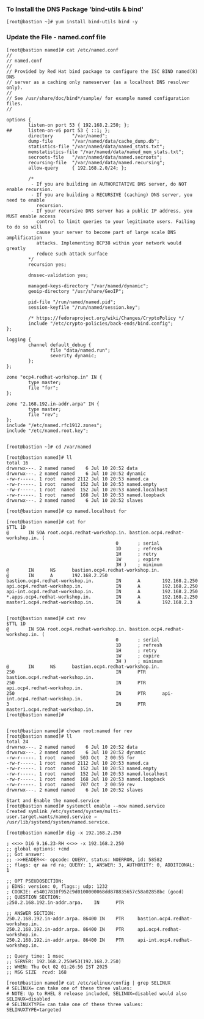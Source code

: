 ### To Install the DNS Package 'bind-utils & bind'
    
    [root@bastion ~]# yum install bind-utils bind -y

### Update the File - named.conf file
    [root@bastion named]# cat /etc/named.conf
    //
    // named.conf
    //
    // Provided by Red Hat bind package to configure the ISC BIND named(8) DNS
    // server as a caching only nameserver (as a localhost DNS resolver only).
    //
    // See /usr/share/doc/bind*/sample/ for example named configuration files.
    //
    
    options {
            listen-on port 53 { 192.168.2.250; };
    ##      listen-on-v6 port 53 { ::1; };
            directory       "/var/named";
            dump-file       "/var/named/data/cache_dump.db";
            statistics-file "/var/named/data/named_stats.txt";
            memstatistics-file "/var/named/data/named_mem_stats.txt";
            secroots-file   "/var/named/data/named.secroots";
            recursing-file  "/var/named/data/named.recursing";
            allow-query     { 192.168.2.0/24; };
    
            /*
             - If you are building an AUTHORITATIVE DNS server, do NOT enable recursion.
             - If you are building a RECURSIVE (caching) DNS server, you need to enable
               recursion.
             - If your recursive DNS server has a public IP address, you MUST enable access
               control to limit queries to your legitimate users. Failing to do so will
               cause your server to become part of large scale DNS amplification
               attacks. Implementing BCP38 within your network would greatly
               reduce such attack surface
            */
            recursion yes;
    
            dnssec-validation yes;
    
            managed-keys-directory "/var/named/dynamic";
            geoip-directory "/usr/share/GeoIP";
    
            pid-file "/run/named/named.pid";
            session-keyfile "/run/named/session.key";
    
            /* https://fedoraproject.org/wiki/Changes/CryptoPolicy */
            include "/etc/crypto-policies/back-ends/bind.config";
    };
    
    logging {
            channel default_debug {
                    file "data/named.run";
                    severity dynamic;
            };
    };
    
    zone "ocp4.redhat-workshop.in" IN {
            type master;
            file "for";
    };
    
    zone "2.168.192.in-addr.arpa" IN {
            type master;
            file "rev";
    };
    include "/etc/named.rfc1912.zones";
    include "/etc/named.root.key";
    
    
    [root@bastion ~]# cd /var/named
    
    [root@bastion named]# ll
    total 16
    drwxrwx---. 2 named named    6 Jul 10 20:52 data
    drwxrwx---. 2 named named    6 Jul 10 20:52 dynamic
    -rw-r-----. 1 root  named 2112 Jul 10 20:53 named.ca
    -rw-r-----. 1 root  named  152 Jul 10 20:53 named.empty
    -rw-r-----. 1 root  named  152 Jul 10 20:53 named.localhost
    -rw-r-----. 1 root  named  168 Jul 10 20:53 named.loopback
    drwxrwx---. 2 named named    6 Jul 10 20:52 slaves
    
    [root@bastion named]# cp named.localhost for
    
    [root@bastion named]# cat for
    $TTL 1D
    @       IN SOA root.ocp4.redhat-workshop.in. bastion.ocp4.redhat-workshop.in. (
                                            0       ; serial
                                            1D      ; refresh
                                            1H      ; retry
                                            1W      ; expire
                                            3H )    ; minimum
    @       IN      NS      bastion.ocp4.redhat-workshop.in.
    @       IN      A       192.168.2.250
    bastion.ocp4.redhat-workshop.in.        IN      A        192.168.2.250
    api.ocp4.redhat-workshop.in.            IN      A        192.168.2.250
    api-int.ocp4.redhat-workshop.in.        IN      A        192.168.2.250
    *.apps.ocp4.redhat-workshop.in.         IN      A        192.168.2.250
    master1.ocp4.redhat-workshop.in.        IN      A        192.168.2.3
    
    
    [root@bastion named]# cat rev
    $TTL 1D
    @       IN SOA root.ocp4.redhat-workshop.in. bastion.ocp4.redhat-workshop.in. (
                                            0       ; serial
                                            1D      ; refresh
                                            1H      ; retry
                                            1W      ; expire
                                            3H )    ; minimum
    @       IN      NS      bastion.ocp4.redhat-workshop.in.
    250                                     IN      PTR      bastion.ocp4.redhat-workshop.in.
    250                                     IN      PTR      api.ocp4.redhat-workshop.in.
    250                                     IN      PTR      api-int.ocp4.redhat-workshop.in.
    3                                       IN      PTR      master1.ocp4.redhat-workshop.in.
    [root@bastion named]#
    
    
    [root@bastion named]# chown root:named for rev
    [root@bastion named]# ll
    total 24
    drwxrwx---. 2 named named    6 Jul 10 20:52 data
    drwxrwx---. 2 named named    6 Jul 10 20:52 dynamic
    -rw-r-----. 1 root  named  503 Oct  2 00:55 for
    -rw-r-----. 1 root  named 2112 Jul 10 20:53 named.ca
    -rw-r-----. 1 root  named  152 Jul 10 20:53 named.empty
    -rw-r-----. 1 root  named  152 Jul 10 20:53 named.localhost
    -rw-r-----. 1 root  named  168 Jul 10 20:53 named.loopback
    -rw-r-----. 1 root  named  707 Oct  2 00:59 rev
    drwxrwx---. 2 named named    6 Jul 10 20:52 slaves
    
    Start and Enable the named.service 
    [root@bastion named]# systemctl enable --now named.service
    Created symlink /etc/systemd/system/multi-user.target.wants/named.service → /usr/lib/systemd/system/named.service.
    
    [root@bastion named]# dig -x 192.168.2.250
    
    ; <<>> DiG 9.16.23-RH <<>> -x 192.168.2.250
    ;; global options: +cmd
    ;; Got answer:
    ;; ->>HEADER<<- opcode: QUERY, status: NOERROR, id: 58582
    ;; flags: qr aa rd ra; QUERY: 1, ANSWER: 3, AUTHORITY: 0, ADDITIONAL: 1
    
    ;; OPT PSEUDOSECTION:
    ; EDNS: version: 0, flags:; udp: 1232
    ; COOKIE: e54017810f952c9d0100000068dd878835657c58a02858bc (good)
    ;; QUESTION SECTION:
    ;250.2.168.192.in-addr.arpa.    IN      PTR
    
    ;; ANSWER SECTION:
    250.2.168.192.in-addr.arpa. 86400 IN    PTR     bastion.ocp4.redhat-workshop.in.
    250.2.168.192.in-addr.arpa. 86400 IN    PTR     api.ocp4.redhat-workshop.in.
    250.2.168.192.in-addr.arpa. 86400 IN    PTR     api-int.ocp4.redhat-workshop.in.
    
    ;; Query time: 1 msec
    ;; SERVER: 192.168.2.250#53(192.168.2.250)
    ;; WHEN: Thu Oct 02 01:26:56 IST 2025
    ;; MSG SIZE  rcvd: 168
    
    [root@bastion named]# cat /etc/selinux/config | grep SELINUX
    # SELINUX= can take one of these three values:
    # NOTE: Up to RHEL 8 release included, SELINUX=disabled would also
    SELINUX=disabled
    # SELINUXTYPE= can take one of these three values:
    SELINUXTYPE=targeted
    
    